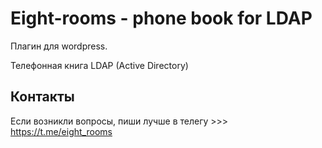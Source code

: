 Eight-rooms - phone book for LDAP
=====
Плагин для wordpress.

Телефонная книга LDAP (Active Directory)

## Контакты
Если возникли вопросы, пиши лучше в телегу >>> https://t.me/eight_rooms
